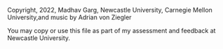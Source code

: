Copyright, 2022, Madhav Garg, Newcastle University, Carnegie Mellon University,and music by Adrian von Ziegler

You may copy or use this file as part of my assessment and feedback at
Newcastle University.


